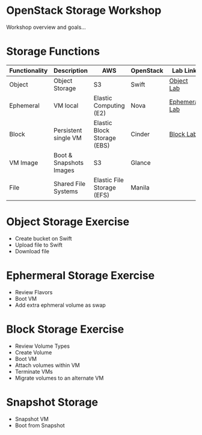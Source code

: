 # OpenStack Storage Workshop

Workshop overview and goals...

# Storage Functions

| Functionality  | Description              | AWS                           | OpenStack | Lab Link                                       |
| -------------- | -------------------------| ----------------------------- | --------- | ---------------------------------------------- |
| Object         | Object Storage           | S3                            | Swift     |<A HREF="ObjectStorage.md">Object Lab</A>       |
| Ephemeral      | VM local                 | Elastic Computing (E2)        | Nova      |<A HREF="EphemeralStorage.md">Ephemeral Lab</A> |
| Block          | Persistent single VM     | Elastic Block Storage (EBS)   | Cinder    |<A HREF="BlockStorage.md">Block Lab</A>         |
| VM Image       | Boot & Snapshots Images  | S3                            | Glance    |  |
| File           | Shared File Systems      | Elastic File Storage (EFS)    | Manila    |  |

# Object Storage Exercise

* Create bucket on Swift
* Upload file to Swift
* Download file

# Ephermeral Storage Exercise

* Review Flavors
* Boot VM
* Add extra ephmeral volume as swap

# Block Storage Exercise

* Review Volume Types
* Create Volume
* Boot VM
* Attach volumes within VM
* Terminate VMs
* Migrate volumes to an alternate VM

# Snapshot Storage

* Snapshot VM
* Boot from Snapshot




